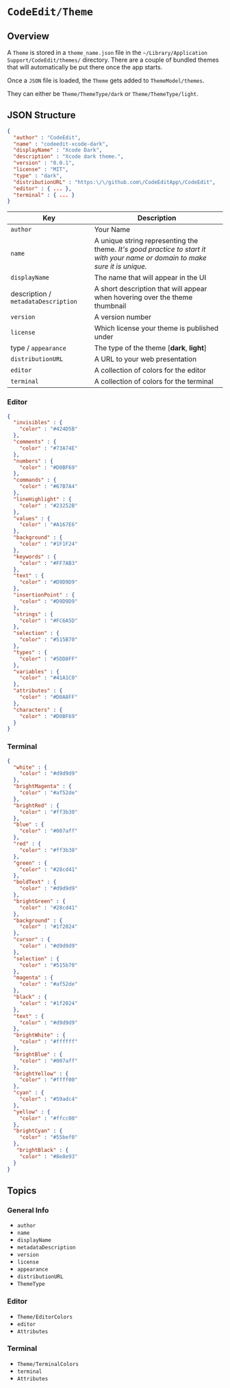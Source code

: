 # ``CodeEdit/Theme``

## Overview

A ``Theme`` is stored in a `theme_name.json` file in the `~/Library/Application Support/CodeEdit/themes/` directory. There are a
couple of bundled themes that will automatically be put there once the app starts.

Once a `JSON` file is loaded, the ``Theme`` gets added to ``ThemeModel/themes``.

They can either be ``Theme/ThemeType/dark`` or ``Theme/ThemeType/light``.

## JSON Structure

```json
{
  "author" : "CodeEdit",
  "name" : "codeedit-xcode-dark",
  "displayName" : "Xcode Dark",
  "description" : "Xcode dark theme.",
  "version" : "0.0.1",
  "license" : "MIT",
  "type" : "dark",
  "distributionURL" : "https:\/\/github.com\/CodeEditApp\/CodeEdit",
  "editor" : { ... },
  "terminal" : { ... }
}
```

| Key | Description |
| --- | ----------- |
| ``author`` | Your Name |
| ``name`` | A unique string representing the theme. _It's good practice to start it with your name or domain to make sure it is unique._ |
| ``displayName`` | The name that will appear in the UI |
| description / ``metadataDescription`` | A short description that will appear when hovering over the theme thumbnail |
| ``version`` | A version number |
| ``license`` | Which license your theme is published under |
| type / ``appearance`` | The type of the theme [**dark**, **light**] |
| ``distributionURL`` | A URL to your web presentation |
| ``editor`` | A collection of colors for the editor |
| ``terminal`` | A collection of colors for the terminal |

### Editor

```json
{
  "invisibles" : {
    "color" : "#424D5B"
  },
  "comments" : {
    "color" : "#73A74E"
  },
  "numbers" : {
    "color" : "#D0BF69"
  },
  "commands" : {
    "color" : "#67B7A4"
  },
  "lineHighlight" : {
    "color" : "#23252B"
  },
  "values" : {
    "color" : "#A167E6"
  },
  "background" : {
    "color" : "#1F1F24"
  },
  "keywords" : {
    "color" : "#FF7AB3"
  },
  "text" : {
    "color" : "#D9D9D9"
  },
  "insertionPoint" : {
    "color" : "#D9D9D9"
  },
  "strings" : {
    "color" : "#FC6A5D"
  },
  "selection" : {
    "color" : "#515B70"
  },
  "types" : {
    "color" : "#5DD8FF"
  },
  "variables" : {
    "color" : "#41A1C0"
  },
  "attributes" : {
    "color" : "#D0A8FF"
  },
  "characters" : {
    "color" : "#D0BF69"
  }
}
```

### Terminal

```json
{
  "white" : {
    "color" : "#d9d9d9"
  },
  "brightMagenta" : {
    "color" : "#af52de"
  },
  "brightRed" : {
    "color" : "#ff3b30"
  },
  "blue" : {
    "color" : "#007aff"
  },
  "red" : {
    "color" : "#ff3b30"
  },
  "green" : {
    "color" : "#28cd41"
  },
  "boldText" : {
    "color" : "#d9d9d9"
  },
  "brightGreen" : {
    "color" : "#28cd41"
  },
  "background" : {
    "color" : "#1f2024"
  },
  "cursor" : {
    "color" : "#d9d9d9"
  },
  "selection" : {
    "color" : "#515b70"
  },
  "magenta" : {
    "color" : "#af52de"
  },
  "black" : {
    "color" : "#1f2024"
  },
  "text" : {
    "color" : "#d9d9d9"
  },
  "brightWhite" : {
    "color" : "#ffffff"
  },
  "brightBlue" : {
    "color" : "#007aff"
  },
  "brightYellow" : {
    "color" : "#ffff00"
  },
  "cyan" : {
    "color" : "#59adc4"
  },
  "yellow" : {
    "color" : "#ffcc00"
  },
  "brightCyan" : {
    "color" : "#55bef0"
  },
   "brightBlack" : {
    "color" : "#8e8e93"
  }
}
```

## Topics

### General Info

- ``author``
- ``name``
- ``displayName``
- ``metadataDescription``
- ``version``
- ``license``
- ``appearance``
- ``distributionURL``
- ``ThemeType``

### Editor

- ``Theme/EditorColors``
- ``editor``
- ``Attributes``

### Terminal

- ``Theme/TerminalColors``
- ``terminal``
- ``Attributes``
